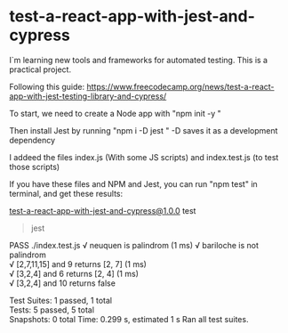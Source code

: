 # test-a-react-app-with-jest-and-cypress

I`m learning new tools and frameworks for automated testing. This is a practical project. 

Following this guide: https://www.freecodecamp.org/news/test-a-react-app-with-jest-testing-library-and-cypress/

To start, we need to create a Node app with 
    "npm init -y "   

Then install Jest by running
    "npm i -D jest "
-D saves it as a development dependency

I addeed the files index.js (With some JS scripts) and index.test.js (to test those scripts)

If you have these files and NPM and Jest, you can run "npm test" in terminal, and get these results:

test-a-react-app-with-jest-and-cypress@1.0.0 test
> jest

 PASS  ./index.test.js
  √ neuquen is palindrom (1 ms)
  √ bariloche is not palindrom                                                                                                           
  √ [2,7,11,15] and 9 returns [2, 7] (1 ms)                                                                                              
  √ [3,2,4] and 6 returns [2, 4] (1 ms)                                                                                                  
  √ [3,2,4] and 10 returns false                                                                                                         
                                                                                                                                         
Test Suites: 1 passed, 1 total                                                                                                           
Tests:       5 passed, 5 total                                                                                                           
Snapshots:   0 total
Time:        0.299 s, estimated 1 s
Ran all test suites.